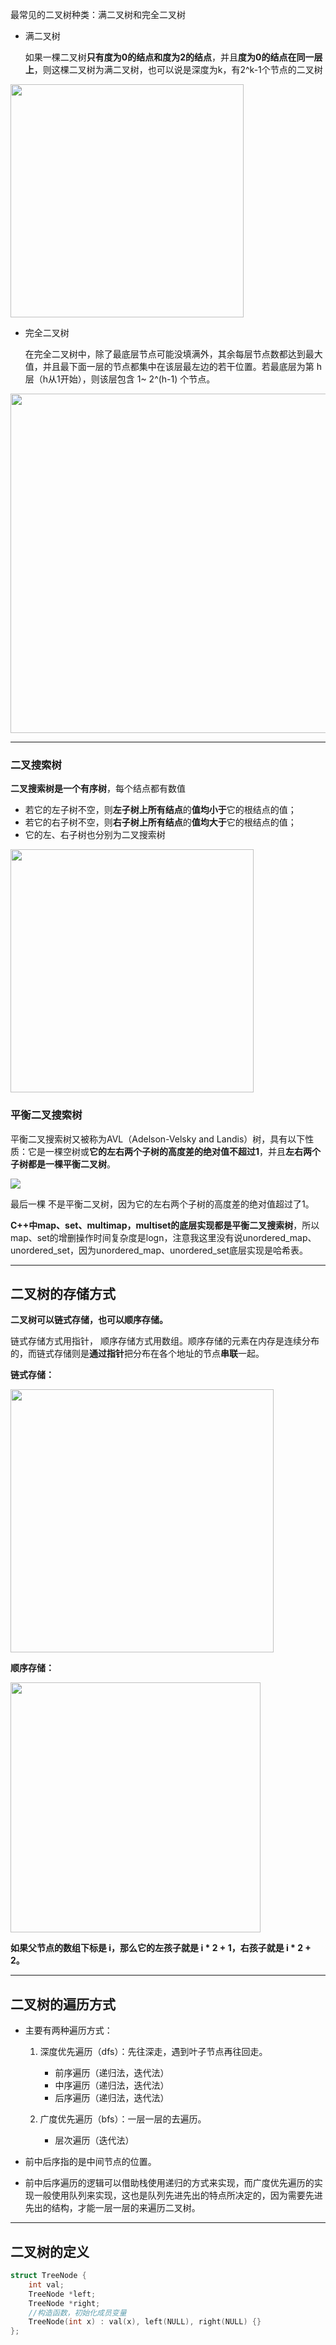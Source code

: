 最常见的二叉树种类：满二叉树和完全二叉树

- 满二叉树
  
  如果一棵二叉树**只有度为0的结点和度为2的结点**，并且**度为0的结点在同一层上**，则这棵二叉树为满二叉树，也可以说是深度为k，有2^k-1个节点的二叉树

<img src="file:///C:/Users/唐飞龙/AppData/Roaming/marktext/images/2023-10-18-20-05-50-image.png" title="" alt="" width="373">

- 完全二叉树
  
  在完全二叉树中，除了最底层节点可能没填满外，其余每层节点数都达到最大值，并且最下面一层的节点都集中在该层最左边的若干位置。若最底层为第 h 层（h从1开始），则该层包含 1~ 2^(h-1) 个节点。

<img title="" src="https://code-thinking-1253855093.file.myqcloud.com/pics/20200920221638903.png" alt="" width="543">

---

### 二叉搜索树

**二叉搜索树是一个有序树**，每个结点都有数值

- 若它的左子树不空，则**左子树上所有结点**的**值均小于**它的根结点的值；
- 若它的右子树不空，则**右子树上所有结点**的**值均大于**它的根结点的值；
- 它的左、右子树也分别为二叉搜索树

<img src="https://code-thinking-1253855093.file.myqcloud.com/pics/20200806190304693.png" title="" alt="" width="389">

### 平衡二叉搜索树

平衡二叉搜索树又被称为AVL（Adelson-Velsky and Landis）树，具有以下性质：它是一棵空树或**它的左右两个子树的高度差的绝对值不超过1**，并且**左右两个子树都是一棵平衡二叉树**。

![](https://code-thinking-1253855093.file.myqcloud.com/pics/20200806190511967.png)

最后一棵 不是平衡二叉树，因为它的左右两个子树的高度差的绝对值超过了1。

**C++中map、set、multimap，multiset的底层实现都是平衡二叉搜索树**，所以map、set的增删操作时间复杂度是logn，注意我这里没有说unordered_map、unordered_set，因为unordered_map、unordered_set底层实现是哈希表。

---

## 二叉树的存储方式

**二叉树可以链式存储，也可以顺序存储。**

链式存储方式用指针， 顺序存储方式用数组。顺序存储的元素在内存是连续分布的，而链式存储则是**通过指针**把分布在各个地址的节点**串联**一起。

**链式存储：**

<img src="https://code-thinking-1253855093.file.myqcloud.com/pics/2020092019554618.png" title="" alt="" width="421">

**顺序存储：**

<img src="https://code-thinking-1253855093.file.myqcloud.com/pics/20200920200429452.png" title="" alt="" width="400">

**如果父节点的数组下标是 i，那么它的左孩子就是 i * 2 + 1，右孩子就是 i * 2 + 2。**

---

## 二叉树的遍历方式

- 主要有两种遍历方式：
  
  1. 深度优先遍历（dfs）：先往深走，遇到叶子节点再往回走。
     
     - 前序遍历（递归法，迭代法）
     - 中序遍历（递归法，迭代法）
     - 后序遍历（递归法，迭代法）
  
  2. 广度优先遍历（bfs）：一层一层的去遍历。
     
     - 层次遍历（迭代法）

- 前中后序指的是中间节点的位置。

- 前中后序遍历的逻辑可以借助栈使用递归的方式来实现，而广度优先遍历的实现一般使用队列来实现，这也是队列先进先出的特点所决定的，因为需要先进先出的结构，才能一层一层的来遍历二叉树。

---

## 二叉树的定义

```cpp
struct TreeNode {
    int val;
    TreeNode *left;
    TreeNode *right;
    //构造函数，初始化成员变量
    TreeNode(int x) : val(x), left(NULL), right(NULL) {}
};
```
